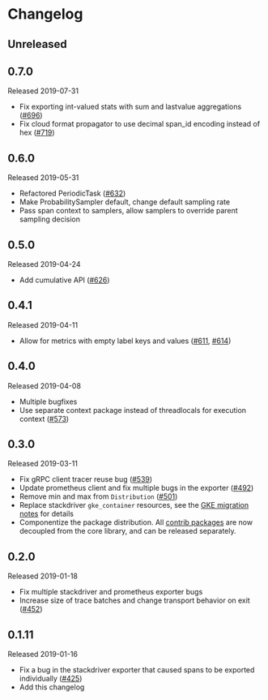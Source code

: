 # Changelog

## Unreleased

## 0.7.0
Released 2019-07-31

- Fix exporting int-valued stats with sum and lastvalue aggregations
  ([#696](https://github.com/census-instrumentation/opencensus-python/pull/696))
- Fix cloud format propagator to use decimal span_id encoding instead of hex
  ([#719](https://github.com/census-instrumentation/opencensus-python/pull/719))

## 0.6.0
Released 2019-05-31

- Refactored PeriodicTask
  ([#632](https://github.com/census-instrumentation/opencensus-python/pull/632))
- Make ProbabilitySampler default, change default sampling rate
- Pass span context to samplers, allow samplers to override parent sampling
  decision

## 0.5.0
Released 2019-04-24

- Add cumulative API
  ([#626](https://github.com/census-instrumentation/opencensus-python/pull/626))

## 0.4.1
Released 2019-04-11

 - Allow for metrics with empty label keys and values
  ([#611](https://github.com/census-instrumentation/opencensus-python/pull/611),
  [#614](https://github.com/census-instrumentation/opencensus-python/pull/614))

## 0.4.0
Released 2019-04-08

- Multiple bugfixes
- Use separate context package instead of threadlocals for execution context
  ([#573](https://github.com/census-instrumentation/opencensus-python/pull/573))

## 0.3.0
Released 2019-03-11

- Fix gRPC client tracer reuse bug
  ([#539](https://github.com/census-instrumentation/opencensus-python/pull/539))
- Update prometheus client and fix multiple bugs in the exporter
  ([#492](https://github.com/census-instrumentation/opencensus-python/pull/492))
- Remove min and max from `Distribution`
  ([#501](https://github.com/census-instrumentation/opencensus-python/pull/501))
- Replace stackdriver `gke_container` resources, see the [GKE migration
  notes](https://cloud.google.com/monitoring/kubernetes-engine/migration#incompatible)
  for details
- Componentize the package distribution. All [contrib
  packages](https://github.com/census-instrumentation/opencensus-python/tree/master/contrib/)
  are now decoupled from the core library, and can be released separately.

## 0.2.0
Released 2019-01-18

- Fix multiple stackdriver and prometheus exporter bugs
- Increase size of trace batches and change transport behavior on exit
  ([#452](https://github.com/census-instrumentation/opencensus-python/pull/452))

## 0.1.11
Released 2019-01-16

- Fix a bug in the stackdriver exporter that caused spans to be exported
  individually
  ([#425](https://github.com/census-instrumentation/opencensus-python/pull/425))
- Add this changelog
